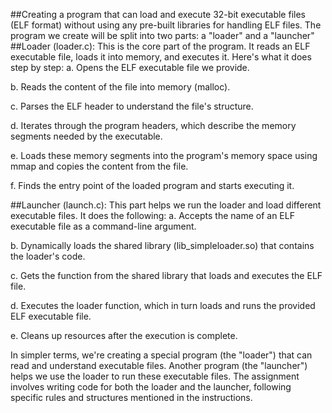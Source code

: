 ##Creating a program that can load and execute 32-bit executable files (ELF format) without using any pre-built libraries for handling ELF files. The program we create will be split into two parts: a "loader" and a "launcher"
##Loader (loader.c): This is the core part of the program. It reads an ELF executable file, loads it into memory, and executes it. Here's what it does step by step:
a. Opens the ELF executable file we provide.

b. Reads the content of the file into memory (malloc).

c. Parses the ELF header to understand the file's structure.

d. Iterates through the program headers, which describe the memory segments needed by the executable.

e. Loads these memory segments into the program's memory space using mmap and copies the content from the file.

f. Finds the entry point of the loaded program and starts executing it.

##Launcher (launch.c): This part helps we run the loader and load different executable files. It does the following:
a. Accepts the name of an ELF executable file as a command-line argument.

b. Dynamically loads the shared library (lib_simpleloader.so) that contains the loader's code.

c. Gets the function from the shared library that loads and executes the ELF file.

d. Executes the loader function, which in turn loads and runs the provided ELF executable file.

e. Cleans up resources after the execution is complete.

In simpler terms, we're creating a special program (the "loader") that can read and understand executable files. Another program (the "launcher") helps we use the loader to run these executable files. The assignment involves writing code for both the loader and the launcher, following specific rules and structures mentioned in the instructions.
